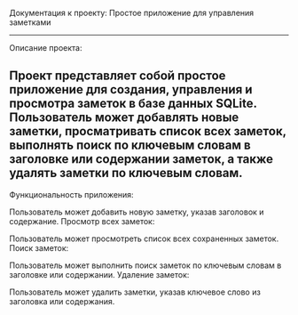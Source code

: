 Документация к проекту: Простое приложение для управления заметками
___________________________________________________________________________________________________
Описание проекта:

Проект представляет собой простое приложение для создания, управления и просмотра заметок в базе данных SQLite.
 Пользователь может добавлять новые заметки, просматривать список всех заметок, выполнять поиск по ключевым словам в заголовке или содержании заметок, а также удалять заметки по ключевым словам.
----------------------------------------------------------------------------------------------------
Функциональность приложения:


Пользователь может добавить новую заметку, указав заголовок и содержание.
Просмотр всех заметок:

Пользователь может просмотреть список всех сохраненных заметок.
Поиск заметок:

Пользователь может выполнить поиск заметок по ключевым словам в заголовке или содержании.
Удаление заметок:

Пользователь может удалить заметки, указав ключевое слово из заголовка или содержания.